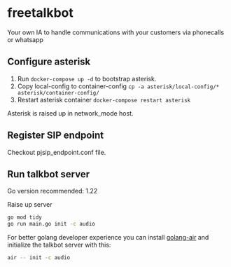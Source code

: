 # freetalkbot
Your own IA to handle communications with your customers via phonecalls or whatsapp

## Configure asterisk

1. Run `docker-compose up -d` to bootstrap asterisk.
2. Copy local-config to container-config `cp -a asterisk/local-config/* asterisk/container-config/`
3. Restart asterisk container `docker-compose restart asterisk`

Asterisk is raised up in network_mode host.

## Register SIP endpoint

Checkout pjsip_endpoint.conf file.

## Run talkbot server

Go version recommended: 1.22

Raise up server

```sh
go mod tidy
go run main.go init -c audio
```

For better golang developer experience you can install [golang-air](https://github.com/cosmtrek/air) and initialize the talkbot server with this:

```sh
air -- init -c audio
```
